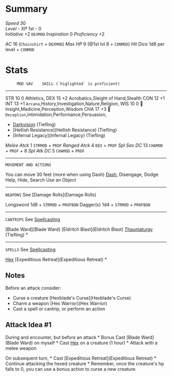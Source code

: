 # Summary

*Speed*		30           
*Level - XP*  	 1st - 0		
*Initiative*	+2	`DEXMOD`
*Inspiration*	 0
*Proficiency*	+2

*AC*		16 	(`Chainshirt` + `DEXMOD`)
*Max HP*	 9	(@1st lvl 8 + `CONMOD`)
*Hit Dice*	1d8 	per level + `CONMOD`

# Stats

	     MOD SAV	SKILL (`higlighted` is proficient)
-----------------------------------------------------------
STR	10     0	Athletics, 
DEX     15    +2	Acrobatics,Sleight of Hand,Stealth 
CON     12    +1
INT	13    +1	`Arcana`,History,Investigation,Nature,Religion,
WIS	10     0  	Insight,Medicine,Perception,Wisdom
CHA	17    +3  	`Deception`,Intimidation,Performance,Persuasion,

* [Darkvision](Darkvision) 			(Tiefling)
* [Hellish Resistance](Hellish Resistance) 	(Tiefling)
* [Infernal Legacy](Infernal Legacy) 		(Tiefling)

*Melee Atck*   	 1	`STRMOD` + `PROF`
*Ranged Atck*  	 4	`DEX`    + `PROF`
*Spl Sav DC*   	13      `CHAMOD` + `PROF` + 8
*Spl Atk DC*   	 5	`CHAMOD` + `PROF`

---------------------------------------------------------------------
`MOVEMENT AND ACTIONS`

You can move 30 feet (more when using Dash)
[Dash](Dash), Disengage, Dodge
Help, Hide, Search
Use an Object

---------------------------------------------------------------------
`WEAPONS`	See [Damage Rolls](Damage Rolls)

Longsword 1d8 + `STRMOD` + `PROFBON`
Dagger(s) 1d4 + `STRMOD` + `PROFBON`


---------------------------------------------------------------------
`CANTRIPS`	See [Spellcasting](Spellcasting)

[Blade Ward](Blade Ward)
[Eldritch Blast](Eldritch Blast)
[Thaumaturgy](Thaumaturgy) (Tiefling) *


---------------------------------------------------------------------
`SPELLS`	See [Spellcasting](Spellcasting)

[Hex](Hex)
[Expeditious Retreat](Expeditious Retreat) *


## Notes

Before an attack consider:
* Curse a creature [Hexblade's Curse](Hexblade's Curse)
* Charm a weapon [Hex Warrior](Hex Warrior)
* Cast a spell or cantrip, or perform an action

Attack Idea #1
--------------

During and encounter, but before an attack
	* Bonus Cast [Blade Ward](Blade Ward) on myself
	* Cast [Hex](Hex) on a creature (1 hour)
	* Attack with a melee weapon

On subsequent turn,
	* Cast [Expeditious Retreat](Expeditious Retreat)
	* Continue attacking the hexed creature
	* Remember, once the creature's hp falls to 0,
	  you can use a bonus action to curse a new
	  creature.







